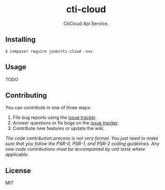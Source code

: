 <h1 align="center"> cti-cloud </h1>

<p align="center"> CtiCloud Api Service.</p>


## Installing

```shell
$ composer require junm/cti-cloud -vvv
```

## Usage

TODO

## Contributing

You can contribute in one of three ways:

1. File bug reports using the [issue tracker](https://github.com/vendor/cti-cloud/issues).
2. Answer questions or fix bugs on the [issue tracker](https://github.com/vendor/cti-cloud/issues).
3. Contribute new features or update the wiki.

_The code contribution process is not very formal. You just need to make sure that you follow the PSR-0, PSR-1, and PSR-2 coding guidelines. Any new code contributions must be accompanied by unit tests where applicable._

## License

MIT